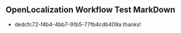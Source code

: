 ## OpenLocalization Workflow Test MarkDown
* dedcfc72-f4b4-4bb7-91b5-77fb4cdb409a 
thanks!<!--HONumber=Mar16_HO3-->
